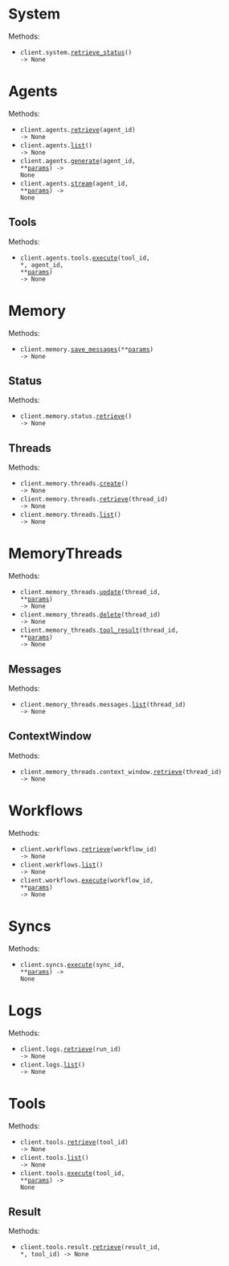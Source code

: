 # System

Methods:

- <code title="get /api">client.system.<a href="./src/mastra/resources/system.py">retrieve_status</a>() -> None</code>

# Agents

Methods:

- <code title="get /api/agents/{agentId}">client.agents.<a href="./src/mastra/resources/agents/agents.py">retrieve</a>(agent_id) -> None</code>
- <code title="get /api/agents">client.agents.<a href="./src/mastra/resources/agents/agents.py">list</a>() -> None</code>
- <code title="post /api/agents/{agentId}/generate">client.agents.<a href="./src/mastra/resources/agents/agents.py">generate</a>(agent_id, \*\*<a href="src/mastra/types/agent_generate_params.py">params</a>) -> None</code>
- <code title="post /api/agents/{agentId}/stream">client.agents.<a href="./src/mastra/resources/agents/agents.py">stream</a>(agent_id, \*\*<a href="src/mastra/types/agent_stream_params.py">params</a>) -> None</code>

## Tools

Methods:

- <code title="post /api/agents/{agentId}/tools/{toolId}/execute">client.agents.tools.<a href="./src/mastra/resources/agents/tools.py">execute</a>(tool_id, \*, agent_id, \*\*<a href="src/mastra/types/agents/tool_execute_params.py">params</a>) -> None</code>

# Memory

Methods:

- <code title="post /api/memory/save-messages">client.memory.<a href="./src/mastra/resources/memory/memory.py">save_messages</a>(\*\*<a href="src/mastra/types/memory_save_messages_params.py">params</a>) -> None</code>

## Status

Methods:

- <code title="get /api/memory/status">client.memory.status.<a href="./src/mastra/resources/memory/status.py">retrieve</a>() -> None</code>

## Threads

Methods:

- <code title="post /api/memory/threads">client.memory.threads.<a href="./src/mastra/resources/memory/threads.py">create</a>() -> None</code>
- <code title="get /api/memory/threads/{threadId}">client.memory.threads.<a href="./src/mastra/resources/memory/threads.py">retrieve</a>(thread_id) -> None</code>
- <code title="get /api/memory/threads">client.memory.threads.<a href="./src/mastra/resources/memory/threads.py">list</a>() -> None</code>

# MemoryThreads

Methods:

- <code title="patch /api/memory/threads/{threadId}">client.memory_threads.<a href="./src/mastra/resources/memory_threads/memory_threads.py">update</a>(thread_id, \*\*<a href="src/mastra/types/memory_thread_update_params.py">params</a>) -> None</code>
- <code title="delete /api/memory/threads/{threadId}">client.memory_threads.<a href="./src/mastra/resources/memory_threads/memory_threads.py">delete</a>(thread_id) -> None</code>
- <code title="post /api/memory/threads/{threadId}/tool-result">client.memory_threads.<a href="./src/mastra/resources/memory_threads/memory_threads.py">tool_result</a>(thread_id, \*\*<a href="src/mastra/types/memory_thread_tool_result_params.py">params</a>) -> None</code>

## Messages

Methods:

- <code title="get /api/memory/threads/{threadId}/messages">client.memory_threads.messages.<a href="./src/mastra/resources/memory_threads/messages.py">list</a>(thread_id) -> None</code>

## ContextWindow

Methods:

- <code title="get /api/memory/threads/{threadId}/context-window">client.memory_threads.context_window.<a href="./src/mastra/resources/memory_threads/context_window.py">retrieve</a>(thread_id) -> None</code>

# Workflows

Methods:

- <code title="get /api/workflows/{workflowId}">client.workflows.<a href="./src/mastra/resources/workflows.py">retrieve</a>(workflow_id) -> None</code>
- <code title="get /api/workflows">client.workflows.<a href="./src/mastra/resources/workflows.py">list</a>() -> None</code>
- <code title="post /api/workflows/{workflowId}/execute">client.workflows.<a href="./src/mastra/resources/workflows.py">execute</a>(workflow_id, \*\*<a href="src/mastra/types/workflow_execute_params.py">params</a>) -> None</code>

# Syncs

Methods:

- <code title="post /api/syncs/{syncId}/execute">client.syncs.<a href="./src/mastra/resources/syncs.py">execute</a>(sync_id, \*\*<a href="src/mastra/types/sync_execute_params.py">params</a>) -> None</code>

# Logs

Methods:

- <code title="get /api/logs/{runId}">client.logs.<a href="./src/mastra/resources/logs.py">retrieve</a>(run_id) -> None</code>
- <code title="get /api/logs">client.logs.<a href="./src/mastra/resources/logs.py">list</a>() -> None</code>

# Tools

Methods:

- <code title="get /api/tools/{toolId}">client.tools.<a href="./src/mastra/resources/tools/tools.py">retrieve</a>(tool_id) -> None</code>
- <code title="get /api/tools">client.tools.<a href="./src/mastra/resources/tools/tools.py">list</a>() -> None</code>
- <code title="post /api/tools/{toolId}/execute">client.tools.<a href="./src/mastra/resources/tools/tools.py">execute</a>(tool_id, \*\*<a href="src/mastra/types/tool_execute_params.py">params</a>) -> None</code>

## Result

Methods:

- <code title="get /api/tools/{toolId}/result/{resultId}">client.tools.result.<a href="./src/mastra/resources/tools/result.py">retrieve</a>(result_id, \*, tool_id) -> None</code>
